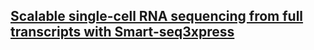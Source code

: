 ## [Scalable single-cell RNA sequencing from full transcripts with Smart-seq3xpress](https://www.nature.com/articles/s41587-022-01311-4)